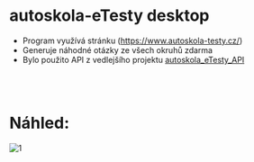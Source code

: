 # autoskola-eTesty desktop
- Program využívá stránku (https://www.autoskola-testy.cz/)
- Generuje náhodné otázky ze všech okruhů zdarma
- Bylo použito API z vedlejšího projektu [autoskola_eTesty_API](https://github.com/RxiPland/autoskola_eTesty_API)

<br></br>

# Náhled:
![1](https://user-images.githubusercontent.com/82058894/230225548-f70e603a-fa13-484b-9c74-5cf4bf2607f2.png)
